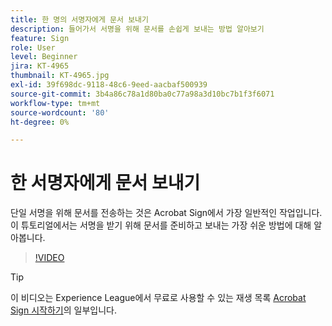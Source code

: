 ```yaml
---
title: 한 명의 서명자에게 문서 보내기
description: 들어가서 서명을 위해 문서를 손쉽게 보내는 방법 알아보기
feature: Sign
role: User
level: Beginner
jira: KT-4965
thumbnail: KT-4965.jpg
exl-id: 39f698dc-9118-48c6-9eed-aacbaf500939
source-git-commit: 3b4a86c78a1d80ba0c77a98a3d10bc7b1f3f6071
workflow-type: tm+mt
source-wordcount: '80'
ht-degree: 0%

---
```


# 한 서명자에게 문서 보내기

단일 서명을 위해 문서를 전송하는 것은 Acrobat Sign에서 가장 일반적인 작업입니다. 이 튜토리얼에서는 서명을 받기 위해 문서를 준비하고 보내는 가장 쉬운 방법에 대해 알아봅니다.

>[!VIDEO](https://video.tv.adobe.com/v/341295?quality=12&learn=on&hidetitle=true)

>[!TIP]
>
>이 비디오는 Experience League에서 무료로 사용할 수 있는 재생 목록 [Acrobat Sign 시작하기](https://experienceleague.adobe.com/en/playlists/acrobat-sign-get-started-business-users)의 일부입니다.